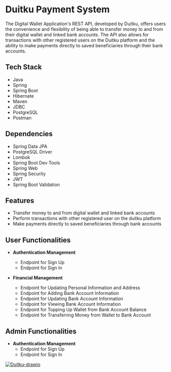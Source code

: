 # Duitku Payment System

The Digital Wallet Application's REST API, developed by Duitku, offers users the convenience and flexibility of being able to transfer money to and from their digital wallet and linked bank accounts. The API also allows for transactions with other registered users on the Duitku platform and the ability to make payments directly to saved beneficiaries through their bank accounts. 

## Tech Stack
- Java
- Spring
- Spring Boot
- Hibernate
- Maven
- JDBC
- PostgreSQL
- Postman

## Dependencies
- Spring Data JPA
- PostgreSQL Driver
- Lombok
- Spring Boot Dev Tools
- Spring Web
- Spring Security
- JWT
- Spring Boot Validation


## Features
- Transfer money to and from digital wallet and linked bank accounts
- Perform transactions with other registered user on the duitku platform
- Make payments directly to saved beneficiaries through bank accounts

## User Functionalities
- **Authentication Management**
    - Endpoint for Sign Up
    - Endpoint for Sign In

- **Financial Management**

    - Endpoint for Updating Personal Information and Address
    - Endpoint for Adding Bank Account Information
    - Endpoint for Updating Bank Account Information
    - Endpoint for Viewing Bank Account Information
    - Endpoint for Topping Up Wallet from Bank Account Balance
    - Endpoint for Transferring Money from Wallet to Bank Account

##  Admin Functionalities

- **Authentication Management**
    - Endpoint for Sign Up
    - Endpoint for Sign In


<a href="https://ibb.co/zQS2cdF"><img src="https://i.ibb.co/tQb2fRz/Duitku-drawio.png" alt="Duitku-drawio" border="0"></a>